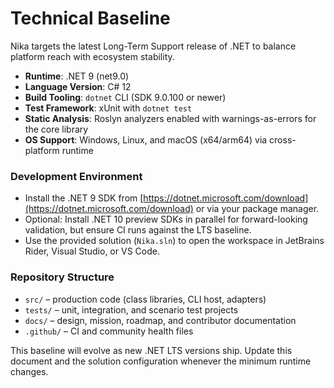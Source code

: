 # Technical Baseline

Nika targets the latest Long-Term Support release of .NET to balance platform reach with ecosystem stability.

- **Runtime**: .NET 9 (net9.0)
- **Language Version**: C# 12
- **Build Tooling**: `dotnet` CLI (SDK 9.0.100 or newer)
- **Test Framework**: xUnit with `dotnet test`
- **Static Analysis**: Roslyn analyzers enabled with warnings-as-errors for the core library
- **OS Support**: Windows, Linux, and macOS (x64/arm64) via cross-platform runtime

### Development Environment
- Install the .NET 9 SDK from [https://dotnet.microsoft.com/download](https://dotnet.microsoft.com/download) or via your package manager.
- Optional: Install .NET 10 preview SDKs in parallel for forward-looking validation, but ensure CI runs against the LTS baseline.
- Use the provided solution (`Nika.sln`) to open the workspace in JetBrains Rider, Visual Studio, or VS Code.

### Repository Structure
- `src/` – production code (class libraries, CLI host, adapters)
- `tests/` – unit, integration, and scenario test projects
- `docs/` – design, mission, roadmap, and contributor documentation
- `.github/` – CI and community health files

This baseline will evolve as new .NET LTS versions ship. Update this document and the solution configuration whenever the minimum runtime changes.
